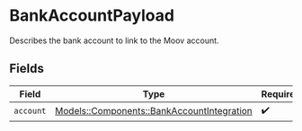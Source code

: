 # BankAccountPayload

Describes the bank account to link to the Moov account.


## Fields

| Field                                                                                       | Type                                                                                        | Required                                                                                    | Description                                                                                 |
| ------------------------------------------------------------------------------------------- | ------------------------------------------------------------------------------------------- | ------------------------------------------------------------------------------------------- | ------------------------------------------------------------------------------------------- |
| `account`                                                                                   | [Models::Components::BankAccountIntegration](../../models/shared/bankaccountintegration.md) | :heavy_check_mark:                                                                          | N/A                                                                                         |
